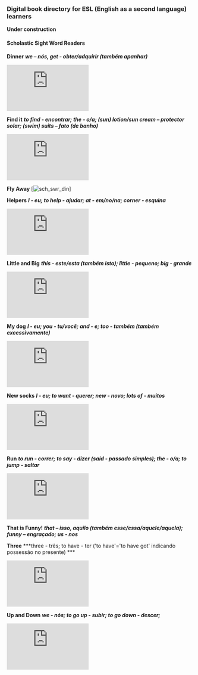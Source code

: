 ### Digital book directory for ESL (English as a second language) learners

**Under construction**

#### Scholastic Sight Word Readers

**Dinner** ***we – nós, get - obter/adquirir (também apanhar)***    
<iframe width="220" height="124" src="https://www.youtube.com/embed/LHjgENp9mwQ" title="YouTube video player" frameborder="0" allow="accelerometer; autoplay; clipboard-write; encrypted-media; gyroscope; picture-in-picture" allowfullscreen></iframe>


**Find it** ***to find - encontrar; the - o/a; (sun) lotion/sun cream – protector solar; (swim) suits – fato (de banho)***  
<iframe width="220" height="124" src="https://www.youtube.com/embed/cfMeVZCjjuw" title="YouTube video player" frameborder="0" allow="accelerometer; autoplay; clipboard-write; encrypted-media; gyroscope; picture-in-picture" allowfullscreen></iframe>

**Fly Away**
[![sch_swr_din](https://1blockatatime.github.io/English/images2/sch_swr_din.PNG)]

**Helpers** ***I - eu; to help - ajudar; at - em/no/na; corner - esquina***   
<iframe width="220" height="124" src="https://www.youtube.com/embed/thIJ5a2abjE" title="YouTube video player" frameborder="0" allow="accelerometer; autoplay; clipboard-write; encrypted-media; gyroscope; picture-in-picture" allowfullscreen></iframe>  

**Little and Big**  ***this - este/esta (também isto); little - pequeno; big - grande***
<iframe width="220" height="124" src="https://www.youtube.com/embed/MjGmFFXUNKQ" title="YouTube video player" frameborder="0" allow="accelerometer; autoplay; clipboard-write; encrypted-media; gyroscope; picture-in-picture" allowfullscreen></iframe>  

**My dog** ***I - eu; you - tu/você; and - e; too - também (também excessivamente)***  
<iframe width="220" height="124" src="https://www.youtube.com/embed/1flyjDGLkPM" title="YouTube video player" frameborder="0" allow="accelerometer; autoplay; clipboard-write; encrypted-media; gyroscope; picture-in-picture" allowfullscreen></iframe>

**New socks** ***I - eu; to want - querer; new - novo; lots of - muitos***  
<iframe width="220" height="124" src="https://www.youtube.com/embed/6-HTUgxWbbs" title="YouTube video player" frameborder="0" allow="accelerometer; autoplay; clipboard-write; encrypted-media; gyroscope; picture-in-picture" allowfullscreen></iframe>  

**Run** ***to run - correr; to say - dizer (said - passado simples); the - o/a; to jump - saltar***  
<iframe width="220" height="124" src="https://www.youtube.com/embed/9dbmQcRKWS4" title="YouTube video player" frameborder="0" allow="accelerometer; autoplay; clipboard-write; encrypted-media; gyroscope; picture-in-picture" allowfullscreen></iframe>  

**That is Funny!** ***that – isso, aquilo (também esse/essa/aquele/aquela); funny – engraçado; us - nos***

**Three** ***three - três; to have - ter ('to have'='to have got' indicando possessão no presente) ***
<iframe width="220" height="124" src="https://www.youtube.com/embed/dakeNpS8fjo" title="YouTube video player" frameborder="0" allow="accelerometer; autoplay; clipboard-write; encrypted-media; gyroscope; picture-in-picture" allowfullscreen></iframe>

**Up and Down** ***we - nós; to go up - subir; to go down - descer;***  
<iframe width="220" height="124" src="https://www.youtube.com/embed/OCzZJBXd13g" title="YouTube video player" frameborder="0" allow="accelerometer; autoplay; clipboard-write; encrypted-media; gyroscope; picture-in-picture" allowfullscreen></iframe>
